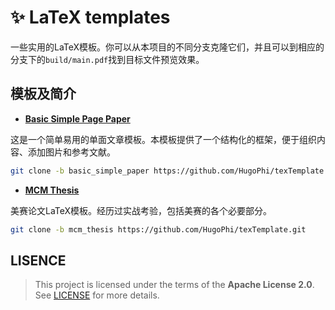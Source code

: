 # ✨ LaTeX templates

一些实用的LaTeX模板。你可以从本项目的不同分支克隆它们，并且可以到相应的分支下的`build/main.pdf`找到目标文件预览效果。

## 模板及简介

- **[Basic Simple Page Paper](https://github.com/HugoPhi/texTemplate/tree/basic_simple_paper)**

这是一个简单易用的单面文章模板。本模板提供了一个结构化的框架，便于组织内容、添加图片和参考文献。

```bash
git clone -b basic_simple_paper https://github.com/HugoPhi/texTemplate.git
```

- **[MCM Thesis](https://github.com/HugoPhi/texTemplate/tree/mcm_thesis)**

美赛论文LaTeX模板。经历过实战考验，包括美赛的各个必要部分。

```bash
git clone -b mcm_thesis https://github.com/HugoPhi/texTemplate.git
```

## LISENCE

> This project is licensed under the terms of the **Apache License 2.0**. See [LICENSE](./LICENSE) for more details.
